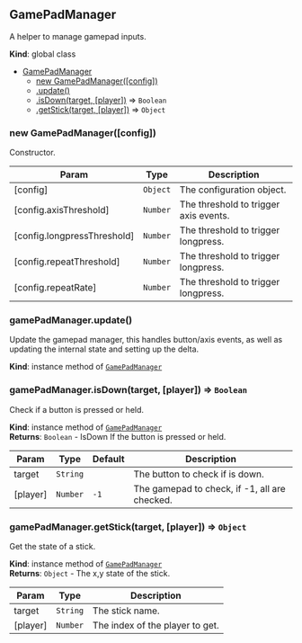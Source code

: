 <a name="GamePadManager"></a>

## GamePadManager
A helper to manage gamepad inputs.

**Kind**: global class  

* [GamePadManager](#GamePadManager)
    * [new GamePadManager([config])](#new_GamePadManager_new)
    * [.update()](#GamePadManager+update)
    * [.isDown(target, [player])](#GamePadManager+isDown) ⇒ <code>Boolean</code>
    * [.getStick(target, [player])](#GamePadManager+getStick) ⇒ <code>Object</code>

<a name="new_GamePadManager_new"></a>

### new GamePadManager([config])
Constructor.


| Param | Type | Description |
| --- | --- | --- |
| [config] | <code>Object</code> | The configuration object. |
| [config.axisThreshold] | <code>Number</code> | The threshold to trigger axis events. |
| [config.longpressThreshold] | <code>Number</code> | The threshold to trigger longpress. |
| [config.repeatThreshold] | <code>Number</code> | The threshold to trigger longpress. |
| [config.repeatRate] | <code>Number</code> | The threshold to trigger longpress. |

<a name="GamePadManager+update"></a>

### gamePadManager.update()
Update the gamepad manager, this handles button/axis events,
as well as updating the internal state and setting up the delta.

**Kind**: instance method of [<code>GamePadManager</code>](#GamePadManager)  
<a name="GamePadManager+isDown"></a>

### gamePadManager.isDown(target, [player]) ⇒ <code>Boolean</code>
Check if a button is pressed or held.

**Kind**: instance method of [<code>GamePadManager</code>](#GamePadManager)  
**Returns**: <code>Boolean</code> - IsDown If the button is pressed or held.  

| Param | Type | Default | Description |
| --- | --- | --- | --- |
| target | <code>String</code> |  | The button to check if is down. |
| [player] | <code>Number</code> | <code>-1</code> | The gamepad to check, if -1, all are checked. |

<a name="GamePadManager+getStick"></a>

### gamePadManager.getStick(target, [player]) ⇒ <code>Object</code>
Get the state of a stick.

**Kind**: instance method of [<code>GamePadManager</code>](#GamePadManager)  
**Returns**: <code>Object</code> - The x,y state of the stick.  

| Param | Type | Description |
| --- | --- | --- |
| target | <code>String</code> | The stick name. |
| [player] | <code>Number</code> | The index of the player to get. |

